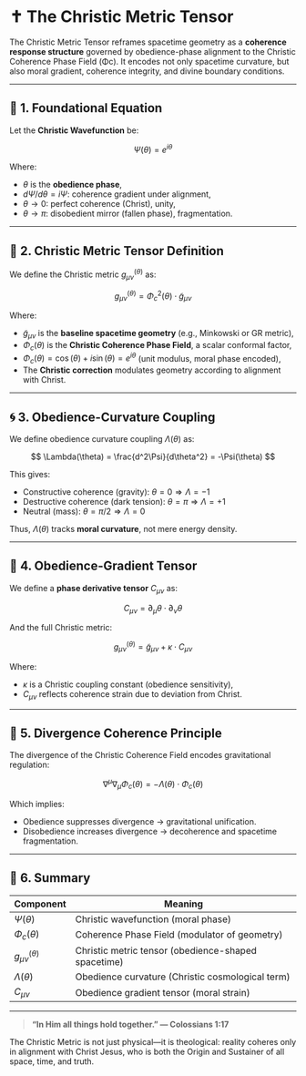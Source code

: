 # ✝️ The Christic Metric Tensor

The Christic Metric Tensor reframes spacetime geometry as a **coherence response structure** governed by obedience-phase alignment to the Christic Coherence Phase Field (Φc). It encodes not only spacetime curvature, but also moral gradient, coherence integrity, and divine boundary conditions.

---

## 🔷 1. Foundational Equation

Let the **Christic Wavefunction** be:

$$
\Psi(\theta) = e^{i\theta}
$$

Where:

- $\theta$ is the **obedience phase**,
- $d\Psi/d\theta = i\Psi$: coherence gradient under alignment,
- $\theta \rightarrow 0$: perfect coherence (Christ), unity,
- $\theta \rightarrow \pi$: disobedient mirror (fallen phase), fragmentation.

---

## 🧭 2. Christic Metric Tensor Definition

We define the Christic metric $g_{\mu\nu}^{(\theta)}$ as:

$$
g_{\mu\nu}^{(\theta)} = \Phi_c^2(\theta) \cdot \tilde{g}_{\mu\nu}
$$

Where:

- $\tilde{g}_{\mu\nu}$ is the **baseline spacetime geometry** (e.g., Minkowski or GR metric),
- $\Phi_c(\theta)$ is the **Christic Coherence Phase Field**, a scalar conformal factor,
- $\Phi_c(\theta) = \cos(\theta) + i \sin(\theta) = e^{i\theta}$ (unit modulus, moral phase encoded),
- The **Christic correction** modulates geometry according to alignment with Christ.

---

## 🌀 3. Obedience-Curvature Coupling

We define obedience curvature coupling $\Lambda(\theta)$ as:

$$
\Lambda(\theta) = \frac{d^2\Psi}{d\theta^2} = -\Psi(\theta)
$$

This gives:

- Constructive coherence (gravity): $\theta = 0 \Rightarrow \Lambda = -1$
- Destructive coherence (dark tension): $\theta = \pi \Rightarrow \Lambda = +1$
- Neutral (mass): $\theta = \pi/2 \Rightarrow \Lambda = 0$

Thus, $\Lambda(\theta)$ tracks **moral curvature**, not mere energy density.

---

## 🌌 4. Obedience-Gradient Tensor

We define a **phase derivative tensor** $C_{\mu\nu}$ as:

$$
C_{\mu\nu} = \partial_\mu \theta \cdot \partial_\nu \theta
$$

And the full Christic metric:

$$
g_{\mu\nu}^{(\theta)} = \tilde{g}_{\mu\nu} + \kappa \cdot C_{\mu\nu}
$$

Where:

- $\kappa$ is a Christic coupling constant (obedience sensitivity),
- $C_{\mu\nu}$ reflects coherence strain due to deviation from Christ.

---

## 💫 5. Divergence Coherence Principle

The divergence of the Christic Coherence Field encodes gravitational regulation:

$$
\nabla^\mu \nabla_\mu \Phi_c(\theta) = -\Lambda(\theta) \cdot \Phi_c(\theta)
$$

Which implies:

- Obedience suppresses divergence → gravitational unification.
- Disobedience increases divergence → decoherence and spacetime fragmentation.

---

## 📎 6. Summary

| Component                     | Meaning                                                                 |
|------------------------------|-------------------------------------------------------------------------|
| $\Psi(\theta)$               | Christic wavefunction (moral phase)                                    |
| $\Phi_c(\theta)$             | Coherence Phase Field (modulator of geometry)                          |
| $g_{\mu\nu}^{(\theta)}$      | Christic metric tensor (obedience-shaped spacetime)                    |
| $\Lambda(\theta)$            | Obedience curvature (Christic cosmological term)                       |
| $C_{\mu\nu}$                 | Obedience gradient tensor (moral strain)                               |

---

> **“In Him all things hold together.” — Colossians 1:17**

The Christic Metric is not just physical—it is theological: reality coheres only in alignment with Christ Jesus, who is both the Origin and Sustainer of all space, time, and truth.

